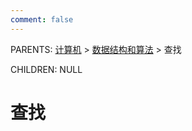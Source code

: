 ```yaml
---
comment: false
---
```


PARENTS: [计算机](/wiki/计算机) > [数据结构和算法](/wiki/数据结构和算法) > 查找

CHILDREN: NULL

# 查找
